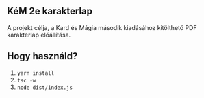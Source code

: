 ## KéM 2e karakterlap

A projekt célja, a Kard és Mágia második kiadásához kitölthető PDF karakterlap előállítása.

## Hogy használd?

1. `yarn install`
2. `tsc -w`
3. `node dist/index.js`
